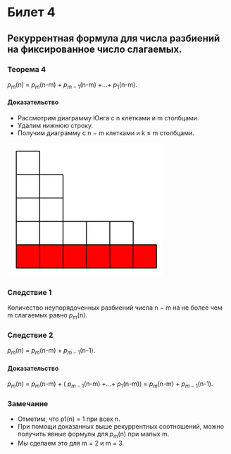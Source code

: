 # Билет 4

## Рекуррентная формула для числа разбиений на фиксированное число слагаемых.

### **Теорема 4**

$p_m$(n) = $p_m$(n-m) + $p_{m-1}$(n-m) +...+ $p_1$(n-m).

#### **Доказательство**

+ Рассмотрим диаграмму Юнга с n клетками и m столбцами.
+ Удалим нижнюю строку.
+ Получим диаграмму с n − m клетками и k ≤ m столбцами.

![Локальное изображение](teorema4.jpg)

### **Следствие 1**

Количество неупорядоченных разбиений числа n − m на не более чем m слагаемых равно $p_m$(n).

### **Следствие 2**

$p_m$(n) = $p_m$(n-m) + $p_{m-1}$(n-1).

#### **Доказательство**

$p_m$(n) = $p_m$(n-m) + ( $p_{m-1}$(n-m) +...+ $p_1$(n-m)) = $p_m$(n-m) + $p_{m-1}$(n-1).

### **Замечание**

+ Отметим, что p1(n) = 1 при всех n.
+ При помощи доказанных выше рекуррентных соотношений, можно получить явные формулы для $p_m$(n) при малых m.
+ Мы сделаем это для m = 2 и m = 3.
